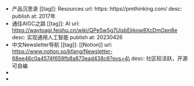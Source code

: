 - 产品沉思录
  [[tag]]: Resources
  url: https: https//pmthinking.com/
  desc: 
  publish at: 2017年
- 通往AIGC之路
  [[tag]]: AI
  url: https://waytoagi.feishu.cn/wiki/QPe5w5g7UisbEkkow8XcDmOpn8e
  desc: 实现通用人工智能
  publish at: 20230426
- 中文Newsletter导航
  [[tag]]: [[Notion]]
  url: https://www.notion.so/kfang/Newsletter-68ee46c0a4574f659fb8a873ead438c6?pvs=4\
  desc: 社区较活跃，开源可自编
-
-